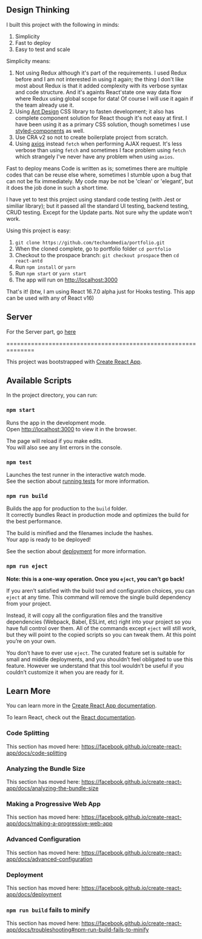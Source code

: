 ## Design Thinking

I built this project with the following in minds:
1. Simplicity
2. Fast to deploy
3. Easy to test and scale

Simplicity means:
1. Not using Redux although it's part of the requirements. I used Redux before and I am not interested in using it again; the thing I don't like most about Redux is that it added complexity with its verbose syntax and code structure. And it's againts React'state one way data flow where Redux using global scope for data! Of course I will use it again if the team already use it.
2. Using [Ant Design](https://ant.design/) CSS library to fasten development; it also has complete component solution for React though it's not easy at first. I have been using it as a primary CSS solution, though sometimes I use [styled-components](https://www.styled-components.com/) as well.
3. Use CRA v2 so not to create boilerplate project from scratch.
4. Using [axios](https://github.com/axios/axios) instead `fetch` when performing AJAX request. It's less verbose than using `fetch` and sometimes I face problem using `fetch` which strangely I've never have any problem when using `axios`.

Fast to deploy means Code is written as is; sometimes there are multiple codes that can be reuse else where, sometimes I stumble upon a bug that can not be fix immediately. My code may be not be 'clean' or 'elegant', but it does the job done in such a short time.

I have yet to test this project using standard code testing (with Jest or similiar library); but it passed all the standard UI testing, backend testing, CRUD testing. Except for the Update parts. Not sure why the update won't work.

Using this project is easy:
1. `git clone https://github.com/techandmedia/portfolio.git` 
2. When the cloned complete, go to portfolio folder `cd portfolio` 
3. Checkout to the prospace branch: `git checkout prospace` then `cd react-antd`
4. Run `npm install` or `yarn`
5. Run `npm start` or `yarn start`
6. The app will run on [http://localhost:3000](http://localhost:3000)

That's it!
(btw, I am using React 16.7.0 alpha just for Hooks testing. This app can be used with any of React v16)

## Server
For the Server part, go [here](https://github.com/techandmedia/portfolio/tree/prospace/server) 

==============================================================

This project was bootstrapped with [Create React App](https://github.com/facebook/create-react-app).

## Available Scripts

In the project directory, you can run:

### `npm start`

Runs the app in the development mode.<br>
Open [http://localhost:3000](http://localhost:3000) to view it in the browser.

The page will reload if you make edits.<br>
You will also see any lint errors in the console.

### `npm test`

Launches the test runner in the interactive watch mode.<br>
See the section about [running tests](https://facebook.github.io/create-react-app/docs/running-tests) for more information.

### `npm run build`

Builds the app for production to the `build` folder.<br>
It correctly bundles React in production mode and optimizes the build for the best performance.

The build is minified and the filenames include the hashes.<br>
Your app is ready to be deployed!

See the section about [deployment](https://facebook.github.io/create-react-app/docs/deployment) for more information.

### `npm run eject`

**Note: this is a one-way operation. Once you `eject`, you can’t go back!**

If you aren’t satisfied with the build tool and configuration choices, you can `eject` at any time. This command will remove the single build dependency from your project.

Instead, it will copy all the configuration files and the transitive dependencies (Webpack, Babel, ESLint, etc) right into your project so you have full control over them. All of the commands except `eject` will still work, but they will point to the copied scripts so you can tweak them. At this point you’re on your own.

You don’t have to ever use `eject`. The curated feature set is suitable for small and middle deployments, and you shouldn’t feel obligated to use this feature. However we understand that this tool wouldn’t be useful if you couldn’t customize it when you are ready for it.

## Learn More

You can learn more in the [Create React App documentation](https://facebook.github.io/create-react-app/docs/getting-started).

To learn React, check out the [React documentation](https://reactjs.org/).

### Code Splitting

This section has moved here: https://facebook.github.io/create-react-app/docs/code-splitting

### Analyzing the Bundle Size

This section has moved here: https://facebook.github.io/create-react-app/docs/analyzing-the-bundle-size

### Making a Progressive Web App

This section has moved here: https://facebook.github.io/create-react-app/docs/making-a-progressive-web-app

### Advanced Configuration

This section has moved here: https://facebook.github.io/create-react-app/docs/advanced-configuration

### Deployment

This section has moved here: https://facebook.github.io/create-react-app/docs/deployment

### `npm run build` fails to minify

This section has moved here: https://facebook.github.io/create-react-app/docs/troubleshooting#npm-run-build-fails-to-minify
